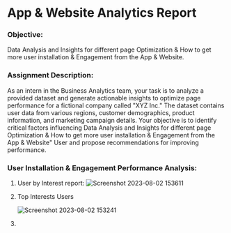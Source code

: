 # App & Website Analytics Report

### Objective: 
Data Analysis and Insights for different page Optimization & How to get more user installation & Engagement from the App & Website.

### Assignment Description:

As an intern in the Business Analytics team, your task is to analyze a provided dataset and generate actionable insights to optimize page performance for a fictional company called "XYZ Inc." The dataset contains user data from various regions, customer demographics, product information, and marketing campaign details. Your objective is to identify critical factors influencing Data Analysis and Insights for different page Optimization & How to get more user installation & Engagement from the App & Website" User and propose recommendations for improving performance.

### User Installation & Engagement Performance Analysis:

1. User by Interest report:
![Screenshot 2023-08-02 153611](https://github.com/Munavar7420/App-Website-_analytics_report/assets/112122147/946e6d19-d2f8-4a74-924f-5208c73e1332)

   
3. Top Interests Users

   ![Screenshot 2023-08-02 153241](https://github.com/Munavar7420/App-Website-_analytics_report/assets/112122147/291c8550-a1c0-448b-8252-1e2e96c776e6)


4. 
